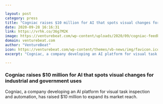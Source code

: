 ```yaml
---

layout: post
category: press
title: "Cogniac raises $10 million for AI that spots visual changes for industrial and government uses"
date: 2020-09-28 16:16:31
link: https://vrhk.co/36g7M2K
image: https://venturebeat.com/wp-content/uploads/2020/09/cogniac-feedback2-c61ea7568402df6e15d7bf52a568b012-e1601052079248.png?w=1200&strip=all
domain: venturebeat.com
author: "VentureBeat"
icon: https://venturebeat.com/wp-content/themes/vb-news/img/favicon.ico
excerpt: "Cogniac, a company developing an AI platform for visual task inspection and automation, has raised $10 million to expand its market reach."

---
```


### Cogniac raises $10 million for AI that spots visual changes for industrial and government uses

Cogniac, a company developing an AI platform for visual task inspection and automation, has raised $10 million to expand its market reach.